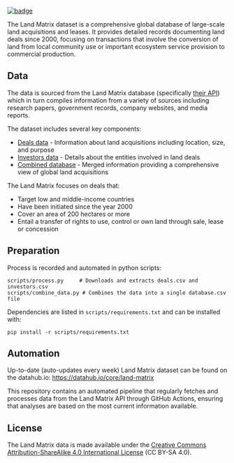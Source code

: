 <a className="gh-badge" href="https://datahub.io/core/land-matrix"><img src="https://badgen.net/badge/icon/View%20on%20datahub.io/orange?icon=https://datahub.io/datahub-cube-badge-icon.svg&label&scale=1.25" alt="badge" /></a>

The Land Matrix dataset is a comprehensive global database of large-scale land acquisitions and leases. It provides detailed records documenting land deals since 2000, focusing on transactions that involve the conversion of land from local community use or important ecosystem service provision to commercial production.

## Data

The data is sourced from the Land Matrix database (specifically [their API][api]) which in turn compiles information from a variety of sources including research papers, government records, company websites, and media reports.

The dataset includes several key components:

* [Deals data][deals] - Information about land acquisitions including location, size, and purpose
* [Investors data][investors] - Details about the entities involved in land deals
* [Combined database][database] - Merged information providing a comprehensive view of global land acquisitions

The Land Matrix focuses on deals that:
- Target low and middle-income countries
- Have been initiated since the year 2000
- Cover an area of 200 hectares or more
- Entail a transfer of rights to use, control or own land through sale, lease or concession

[api]: https://landmatrix.org/api/
[deals]: https://landmatrix.org/list/deals
[investors]: https://landmatrix.org/list/investors
[database]: https://landmatrix.org/data-downloads/

## Preparation

Process is recorded and automated in python scripts:

```
scripts/process.py     # Downloads and extracts deals.csv and investors.csv
scripts/combine_data.py # Combines the data into a single database.csv file
```

Dependencies are listed in `scripts/requirements.txt` and can be installed with:

```
pip install -r scripts/requirements.txt
```

## Automation

Up-to-date (auto-updates every week) Land Matrix dataset can be found on the datahub.io:
https://datahub.io/core/land-matrix

This repository contains an automated pipeline that regularly fetches and processes data from the Land Matrix API through GitHub Actions, ensuring that analyses are based on the most current information available.

## License

The Land Matrix data is made available under the [Creative Commons Attribution-ShareAlike 4.0 International License](https://creativecommons.org/licenses/by-sa/4.0/) (CC BY-SA 4.0).
